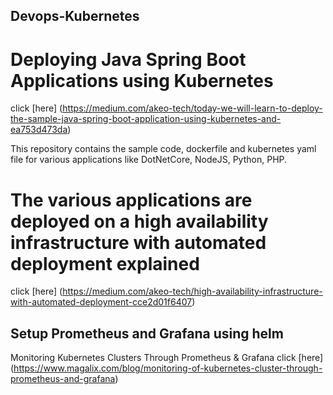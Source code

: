 ## Devops-Kubernetes
# Deploying Java Spring Boot Applications using Kubernetes 
click [here]
(https://medium.com/akeo-tech/today-we-will-learn-to-deploy-the-sample-java-spring-boot-application-using-kubernetes-and-ea753d473da)


This repository contains the sample code, dockerfile and kubernetes yaml file for various applications like DotNetCore, NodeJS, Python, PHP.

# The various applications are deployed on a high availability infrastructure with automated deployment explained 
click [here] (https://medium.com/akeo-tech/high-availability-infrastructure-with-automated-deployment-cce2d01f6407)


## Setup Prometheus and Grafana using helm 
Monitoring Kubernetes Clusters Through Prometheus & Grafana 
click [here]
(https://www.magalix.com/blog/monitoring-of-kubernetes-cluster-through-prometheus-and-grafana)